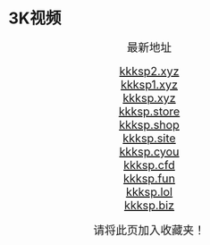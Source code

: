 # 3K视频
<center>
<span style="font-size:20px">最新地址</span><br>
<br />
<span style="font-size:20px"><a href="https://kkksp2.xyz" target="_blank">kkksp2.xyz</a></span><br>
<span style="font-size:20px"><a href="https://kkksp1.xyz" target="_blank">kkksp1.xyz</a></span><br>
<span style="font-size:20px"><a href="https://kkksp.xyz" target="_blank">kkksp.xyz</a></span><br>
<span style="font-size:20px"><a href="https://kkksp.store" target="_blank">kkksp.store</a></span><br>
<span style="font-size:20px"><a href="https://kkksp.shop" target="_blank">kkksp.shop</a></span><br>
<span style="font-size:20px"><a href="https://kkksp.site" target="_blank">kkksp.site</a></span><br>
<span style="font-size:20px"><a href="https://kkksp.cyou" target="_blank">kkksp.cyou</a></span><br>
<span style="font-size:20px"><a href="https://kkksp.cfd" target="_blank">kkksp.cfd</a></span><br>
<span style="font-size:20px"><a href="https://kkksp.fun" target="_blank">kkksp.fun</a></span><br>
<span style="font-size:20px"><a href="https://kkksp.lol" target="_blank">kkksp.lol</a></span><br>
<span style="font-size:20px"><a href="https://kkksp.biz" target="_blank">kkksp.biz</a></span><br>
<br />
<span style="font-size:20px">请将此页加入收藏夹！</span>
</center>
